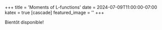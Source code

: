 +++
title = 'Moments of L-functions'
date = 2024-07-09T11:00:00-07:00
katex = true
[cascade]
  featured_image = ''
+++

Bientôt disponible!

